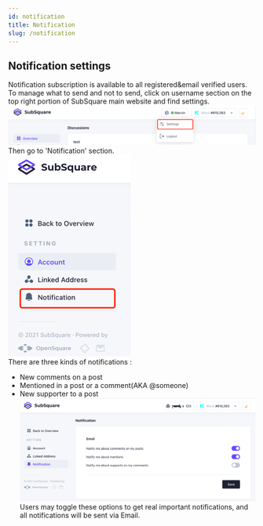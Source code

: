 ```yaml
---
id: notification
title: Notification
slug: /notification
---
```


## Notification settings
Notification subscription is available to all registered&email verified users.  
To manage what to send and not to send, click on username section on the top right portion of SubSquare main website and find settings.  
![img.png](goToSetting.png)
Then go to 'Notification' section.  
![img_6.png](img_6.png)  
There are three kinds of notifications :  
* New comments on a post  
* Mentioned in a post or a comment(AKA @someone)
* New supporter to a post   
![img_7.png](img_7.png)
Users may toggle these options to get real important notifications, and all notifications will be sent via Email.  
